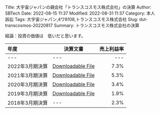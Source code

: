 Title: 大宇宙ジャパンの親会社「トランスコスモス株式会社」の決算
Author: SBTech
Date: 2022-08-15 11:37
Modified: 2022-08-31 11:37
Category: 本人訴訟
Tags: 大宇宙ジャパン,4ワ8108,トランスコスモス株式会社
Slug: dut-transcosmos-20220817
Summary: トランスコスモス株式会社の決算


結論：投資の価値は　低いだと思います。


年度|決算文書|売上利益率
:--|---|--:
---|---|---
2022年3月期決算|[Downloadable File]({attach}トランスコスモス株式会社決算/2019年3月期決算短信〔日本基準〕（連結）.pdf)|7.3%
2021年3月期決算|[Downloadable File]({attach}トランスコスモス株式会社決算/2019年3月期決算短信〔日本基準〕（連結）.pdf)|5.3%
2020年3月期決算|[Downloadable File]({attach}トランスコスモス株式会社決算/2019年3月期決算短信〔日本基準〕（連結）.pdf)|3.4%
2019年3月期決算|[Downloadable File]({attach}トランスコスモス株式会社決算/2019年3月期決算短信〔日本基準〕（連結）.pdf)|1.9%
2018年3月期決算|---|2.3%
